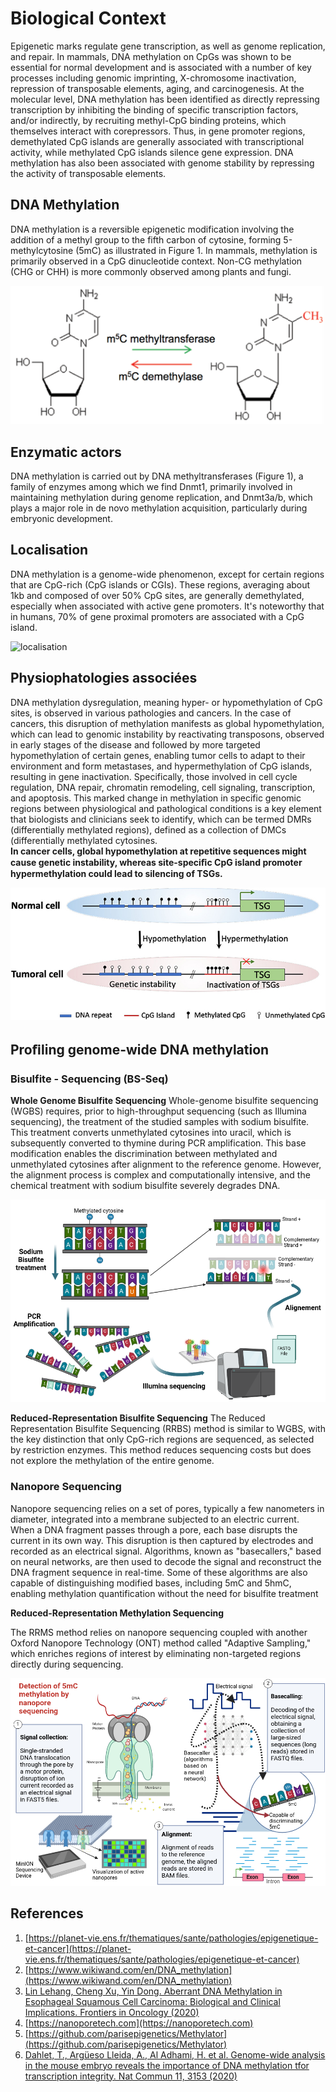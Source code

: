 # Biological Context

Epigenetic marks regulate gene transcription, as well as genome replication, and repair. In mammals, DNA methylation on CpGs was shown to be
essential for normal development and is associated with a number of key processes including genomic imprinting, X-chromosome inactivation, repression of
transposable elements, aging, and carcinogenesis. At the molecular level, DNA methylation has been identified as directly repressing transcription by inhibiting the binding of specific transcription factors, and/or indirectly, by recruiting methyl-CpG binding proteins, which themselves interact with corepressors. Thus, in gene promoter regions, demethylated CpG islands are generally associated with transcriptional activity, while methylated CpG islands silence gene expression. DNA methylation has also been associated with genome stability by repressing the activity of transposable elements.

##  DNA Methylation 
DNA methylation is a reversible epigenetic modification involving the addition of a methyl group to the fifth carbon of cytosine, forming 5-methylcytosine (5mC) as illustrated in Figure 1. In mammals, methylation is primarily observed in a CpG dinucleotide context. Non-CG methylation (CHG or CHH) is more commonly observed among plants and fungi.

![5mc](img/5mc.png)

## Enzymatic actors
DNA methylation is carried out by DNA methyltransferases (Figure 1), a family of enzymes among which we find Dnmt1, primarily involved in maintaining methylation during genome replication, and Dnmt3a/b, which plays a major role in de novo methylation acquisition, particularly during embryonic development.

## Localisation 
DNA methylation is a genome-wide phenomenon, except for certain regions that are CpG-rich (CpG islands or CGIs). These regions, averaging about 1kb and composed of over 50% CpG sites, are generally demethylated, especially when associated with active gene promoters. It's noteworthy that in humans, 70% of gene proximal promoters are associated with a CpG island.

![localisation](img/meth_localisation)

## Physiophatologies associées 

DNA methylation dysregulation, meaning hyper- or hypomethylation of CpG sites, is observed in various pathologies and cancers. In the case of cancers, this disruption of methylation manifests as global hypomethylation, which can lead to genomic instability by reactivating transposons, observed in early stages of the disease and followed by more targeted hypomethylation of certain genes, enabling tumor cells to adapt to their environment and form metastases, and hypermethylation of CpG islands, resulting in gene inactivation. Specifically, those involved in cell cycle regulation, DNA repair, chromatin remodeling, cell signaling, transcription, and apoptosis. This marked change in methylation in specific genomic regions between physiological and pathological conditions is a key element that biologists and clinicians seek to identify, which can be termed DMRs (differentially methylated regions), defined as a collection of DMCs (differentially methylated cytosines.  
**In cancer cells, global hypomethylation at repetitive sequences might cause genetic instability, whereas site-speciﬁc CpG island promoter hypermethylation could lead to silencing of TSGs.**

![meth_cancer](img/meth_cancer.jpg) 


## Proﬁling genome-wide DNA methylation

### Bisulfite - Sequencing (BS-Seq)

**Whole Genome Bisulfite Sequencing**
Whole-genome bisulfite sequencing (WGBS) requires, prior to high-throughput sequencing (such as Illumina sequencing), the treatment of the studied samples with sodium bisulfite. This treatment converts unmethylated cytosines into uracil, which is subsequently converted to thymine during PCR amplification. This base modification enables the discrimination between methylated and unmethylated cytosines after alignment to the reference genome. However, the alignment process is complex and computationally intensive, and the chemical treatment with sodium bisulfite severely degrades DNA.

![wgbs](img/wgbs.png)

**Reduced-Representation Bisulfite Sequencing**
The Reduced Representation Bisulfite Sequencing (RRBS) method is similar to WGBS, with the key distinction that only CpG-rich regions are sequenced, as selected by restriction enzymes. This method reduces sequencing costs but does not explore the methylation of the entire genome.

### Nanopore Sequencing 

Nanopore sequencing relies on a set of pores, typically a few nanometers in diameter, integrated into a membrane subjected to an electric current. When a DNA fragment passes through a pore, each base disrupts the current in its own way. This disruption is then captured by electrodes and recorded as an electrical signal. Algorithms, known as "basecallers," based on neural networks, are then used to decode the signal and reconstruct the DNA fragment sequence in real-time. Some of these algorithms are also capable of distinguishing modified bases, including 5mC and 5hmC, enabling methylation quantification without the need for bisulfite treatment

**Reduced-Representation Methylation Sequencing**

The RRMS method relies on nanopore sequencing coupled with another Oxford Nanopore Technology (ONT) method called "Adaptive Sampling," which enriches regions of interest by eliminating non-targeted regions directly during sequencing.

![nanopore](img/nanopore_sequencing.png)


## References

1. [https://planet-vie.ens.fr/thematiques/sante/pathologies/epigenetique-et-cancer](https://planet-vie.ens.fr/thematiques/sante/pathologies/epigenetique-et-cancer)
2. [https://www.wikiwand.com/en/DNA_methylation](https://www.wikiwand.com/en/DNA_methylation)
3. [Lin Lehang, Cheng Xu, Yin Dong.
Aberrant DNA Methylation in Esophageal Squamous Cell Carcinoma:
Biological and Clinical Implications. Frontiers in Oncology (2020)](https://www.frontiersin.org/journals/oncology/articles/10.3389/fonc.2020.549850/full)
4. [https://nanoporetech.com](https://nanoporetech.com)
5. [https://github.com/parisepigenetics/Methylator](https://github.com/parisepigenetics/Methylator)
6. [Dahlet, T., Argüeso Lleida, A., Al Adhami, H. et al. Genome-wide
analysis in the mouse embryo reveals the importance of DNA methylation
tfor transcription integrity. Nat Commun 11, 3153 (2020)](https://www.nature.com/articles/s41467-020-16919-w)








